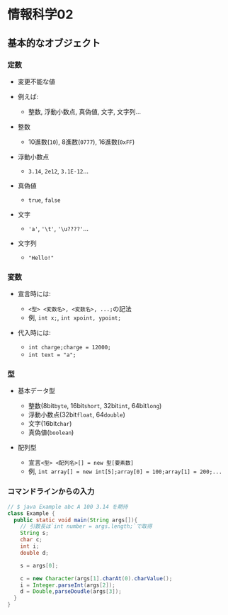 # 情報科学02

## 基本的なオブジェクト

### 定数

- 変更不能な値
- 例えば:
  - 整数, 浮動小数点, 真偽値, 文字, 文字列...

- 整数
  - 10進数(`10`), 8進数(`0777`), 16進数(`0xFF`)

- 浮動小数点
  - `3.14`, `2e12`, `3.1E-12`...

- 真偽値
  - `true`, `false`

- 文字
  - `'a'`, `'\t'`, `'\u????'`...

- 文字列
  - `"Hello!"`

### 変数

- 宣言時には:
  - `<型> <変数名>, <変数名>, ...;`の記法
  - 例, `int x;`, `int xpoint, ypoint;`

- 代入時には:
  - `int charge;charge = 12000;`
  - `int text = "a";`

### 型

- 基本データ型
  - 整数(8bit`byte`, 16bit`short`, 32bit`int`, 64bit`long`)
  - 浮動小数点(32bit`float`, 64`double`)
  - 文字(16bit`char`)
  - 真偽値(`boolean`)


- 配列型
  - 宣言`<型> <配列名>[] = new 型[要素数]`
  - 例, `int array[] = new int[5];array[0] = 100;array[1] = 200;...`

### コマンドラインからの入力

```java
// $ java Example abc A 100 3.14 を期待
class Example {
  public static void main(String args[]){
    // 引数長は`int number = args.length;`で取得
    String s;
    char c;
    int i;
    double d;

    s = args[0];

    c = new Character(args[1].charAt(0).charValue();
    i = Integer.parseInt(args[2]);
    d = Double,parseDoudle(args[3]);
  }
}


```
